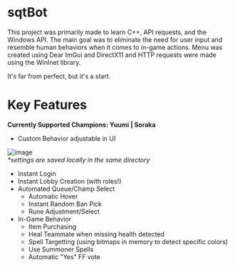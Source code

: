 # sqtBot
This project was primarily made to learn C++, API requests, and the Windows API. The main goal was to eliminate the need for user input and resemble human behaviors when it comes to in-game actions. Menu was created using Dear ImGui and DirectX11 and HTTP requests were made using the WinInet library.

It's far from perfect, but it's a start.

# Key Features
<b>Currently Supported Champions: Yuumi | Soraka</b>

- Custom Behavior adjustable in UI

![image](https://user-images.githubusercontent.com/117426200/212136021-7f43de2d-e64a-443a-97e7-a7641df8daa0.png)  
<i>*settings are saved locally in the same directory</i>

- Instant Login
- Instant Lobby Creation (with roles!)
- Automated Queue/Champ Select
  - Automatic Hover
  - Instant Random Ban Pick
  - Rune Adjustment/Select
- In-Game Behavior
  - Item Purchasing
  - Heal Teammate when missing health detected
  - Spell Targetting (using bitmaps in memory to detect specific colors)
  - Use Summoner Spells
  - Automatic "Yes" FF vote

